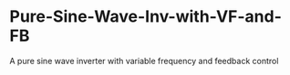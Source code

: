 # Pure-Sine-Wave-Inv-with-VF-and-FB
A pure sine wave inverter with variable frequency and feedback control
